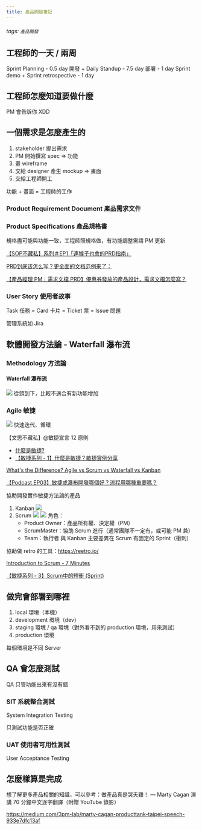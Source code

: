 ```yaml
---
title: 產品開發筆記
---
```

###### tags: `產品開發`

## 工程師的一天 / 兩周
Sprint Planning - 0.5 day
開發 + Daily Standup - 7.5 day
部署 - 1 day
Sprint demo + Sprint retrospective - 1 day
## 工程師怎麼知道要做什麼
PM 會告訴你 XDD

## 一個需求是怎麼產生的
1. stakeholder 提出需求
2. PM 開始撰寫 spec => 功能
3. 畫 wireframe
4. 交給 designer 產生 mockup => 畫面
5. 交給工程師開工

功能 + 畫面 = 工程師的工作

### Product Requirement Document 產品需求文件

### Product Specifications 產品規格書

規格盡可能與功能一致，工程師照規格做，有功能調整需請 PM 更新

[【SOP不藏私】系列＃EP1「連猴子也會的PRD指南」](https://medium.com/as-a-product-designer/sop-ep01-prd-3c6d33880c34)

[PRD到底该怎么写？更全面的文档范例来了：](http://www.woshipm.com/pmd/3327770.html)

[【產品經理 PM｜需求文檔 PRD】優惠券發放的產品設計，需求文檔怎麼寫？](https://medium.com/y-pointer/product-prd-ca0ea9b75b85)

### User Story 使用者故事

Task 任務 = Card 卡片 = Ticket 票 = Issue 問題

管理系統如 Jira

## 軟體開發方法論 - Waterfall 瀑布流
### Methodology 方法論
#### Waterfall 瀑布流
![](https://i.imgur.com/5lzyOJr.png)
從頭到下，比較不適合有新功能增加

### Agile 敏捷
![](https://i.imgur.com/QU7q981.png)
快速迭代、循環



【文思不藏私】@敏捷宣言 12 原則
- [什麼是敏捷?](https://www.youtube.com/watch?v=Z9QbYZh1YXY)
- [【敏捷系列 - 1】什麼是敏捷？敏捷實例分享](https://www.youtube.com/watch?v=HDmO7Ev7Mlc)

[What's the Difference? Agile vs Scrum vs Waterfall vs Kanban](https://www.smartsheet.com/agile-vs-scrum-vs-waterfall-vs-kanban)


[【Podcast EP03】敏捷或瀑布開發哪個好？流程用哪種重要嗎？](https://medium.com/3pm-lab/pm-podcast-ep03-waterfall-vs-agile-82b214853112)

協助開發實作敏捷方法論的產品
1. Kanban
   ![](https://i.imgur.com/2oczlDH.png)
2. Scrum
   ![](https://i.imgur.com/pKyYuvc.png)
   ![](https://i.imgur.com/ZEav2QM.png)
   角色：
   + Product Owner：產品所有權、決定權（PM）
   + ScrumMaster：協助 Scrum 進行（通常團隊不一定有，或可能 PM 兼）
   + Team：執行者
   與 Kanban 主要差異在 Scrum 有固定的 Sprint（衝刺）


協助做 retro 的工具：https://reetro.io/


[Introduction to Scrum - 7 Minutes](https://www.youtube.com/watch?v=9TycLR0TqFA)

[【敏捷系列 - 3】Scrum中的短衝 (Sprint)](https://www.youtube.com/watch?v=CQp0nGY4noo)


## 做完會部署到哪裡
1. local 環境（本機）
2. development 環境（dev）
3. staging 環境 / qa 環境（對外看不到的 production 環境，用來測試）
4. production 環境

每個環境是不同 Server
## QA 會怎麼測試
QA 只管功能出來有沒有錯

### SIT	系統整合測試
System Integration Testing	

只測試功能是否正確

### UAT	使用者可用性測試
User Acceptance Testing	


## 怎麼樣算是完成


想了解更多產品相關的知識，可以參考：做產品真是哭夭難！ — Marty Cagan 演講 70 分鐘中文逐字翻譯（附贈 YouTube 錄影）

https://medium.com/3pm-lab/marty-cagan-producttank-taipei-speech-933e7dfc13af
